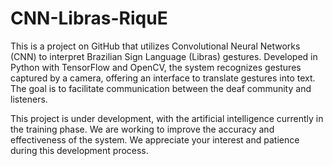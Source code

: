 # CNN-Libras-RiquE

This is a project on GitHub that utilizes Convolutional Neural Networks (CNN) to interpret Brazilian Sign Language (Libras) gestures. Developed in Python with TensorFlow and OpenCV, the system recognizes gestures captured by a camera, offering an interface to translate gestures into text. The goal is to facilitate communication between the deaf community and listeners.

This project is under development, with the artificial intelligence currently in the training phase. We are working to improve the accuracy and effectiveness of the system. We appreciate your interest and patience during this development process.

